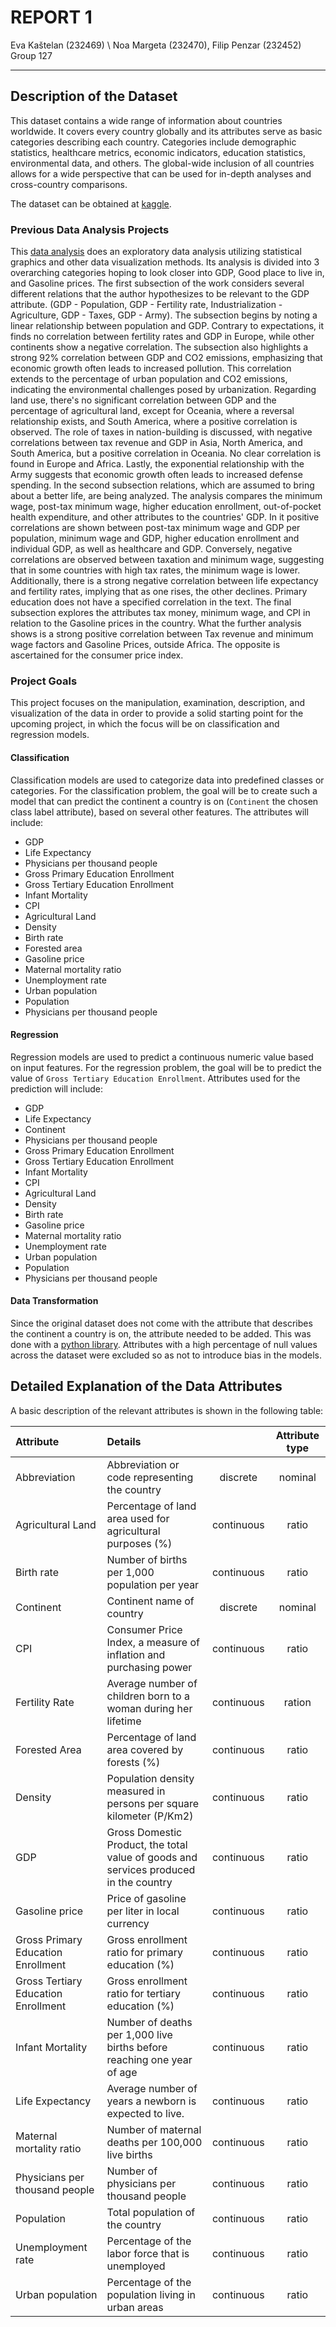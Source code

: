 # REPORT 1

Eva Kaštelan (232469) \\
Noa Margeta (232470), Filip Penzar (232452)\
Group 127

---

## Description of the Dataset

This dataset contains a wide range of information about countries worldwide.
It covers every country globally and its attributes serve as basic categories describing each country. Categories include demographic statistics, healthcare metrics, economic indicators, education statistics, environmental data, and others. The global-wide inclusion of all countries allows for a wide perspective that can be used for in-depth analyses and cross-country comparisons.

The dataset can be obtained at [kaggle](https://www.kaggle.com/datasets/nelgiriyewithana/countries-of-the-world-2023).

### Previous Data Analysis Projects

This [data analysis](https://www.kaggle.com/code/amgedelshiekh/continent-level-eda#1.-GDP) does an exploratory data analysis utilizing statistical graphics and other data visualization methods. Its analysis is divided into 3 overarching categories hoping to look closer into GDP, Good place to live in, and Gasoline prices. The first subsection of the work considers several different relations that the author hypothesizes to be relevant to the GDP attribute. (GDP - Population, GDP - Fertility rate, Industrialization - Agriculture, GDP - Taxes, GDP - Army). The subsection begins by noting a linear relationship between population and GDP. Contrary to expectations, it finds no correlation between fertility rates and GDP in Europe, while other continents show a negative correlation. The subsection also highlights a strong 92% correlation between GDP and CO2 emissions, emphasizing that economic growth often leads to increased pollution. This correlation extends to the percentage of urban population and CO2 emissions, indicating the environmental challenges posed by urbanization. Regarding land use, there's no significant correlation between GDP and the percentage of agricultural land, except for Oceania, where a reversal relationship exists, and South America, where a positive correlation is observed.
The role of taxes in nation-building is discussed, with negative correlations between tax revenue and GDP in Asia, North America, and South America, but a positive correlation in Oceania. No clear correlation is found in Europe and Africa. Lastly, the exponential relationship with the Army suggests that economic growth often leads to increased defense spending. In the second subsection relations, which are assumed to bring about a better life, are being analyzed. The analysis compares the minimum wage, post-tax minimum wage, higher education enrollment, out-of-pocket health expenditure, and other attributes to the countries' GDP. In it positive correlations are shown between post-tax minimum wage and GDP per population, minimum wage and GDP, higher education enrollment and individual GDP, as well as healthcare and GDP. Conversely, negative correlations are observed between taxation and minimum wage, suggesting that in some countries with high tax rates, the minimum wage is lower. Additionally, there is a strong negative correlation between life expectancy and fertility rates, implying that as one rises, the other declines. Primary education does not have a specified correlation in the text. The final subsection explores the attributes tax money, minimum wage, and CPI in relation to the Gasoline prices in the country. What the further analysis shows is a strong positive correlation between Tax revenue and minimum wage factors and Gasoline Prices, outside Africa. The opposite is ascertained for the consumer price index.

### Project Goals

This project focuses on the manipulation, examination, description, and visualization of the data in order to provide a solid starting point for the upcoming project, in which the focus will be on classification and regression models.

#### Classification
Classification models are used to categorize data into predefined classes or categories.
For the classification problem, the goal will be to create such a model that can predict the continent a country is on (`Continent` the chosen class label attribute), based on several other features. 
The attributes will include:

* GDP
* Life Expectancy
* Physicians per thousand people
* Gross Primary Education Enrollment
* Gross Tertiary Education Enrollment
* Infant Mortality
* CPI
* Agricultural Land
* Density
* Birth rate
* Forested area
* Gasoline price
* Maternal mortality ratio
* Unemployment rate
* Urban population
* Population
* Physicians per thousand people

#### Regression

Regression models are used to predict a continuous numeric value based on input features. 
For the regression problem, the goal will be to predict the value of `Gross Tertiary Education Enrollment`. Attributes used for the prediction will include:

* GDP
* Life Expectancy
* Continent
* Physicians per thousand people
* Gross Primary Education Enrollment
* Gross Tertiary Education Enrollment
* Infant Mortality
* CPI
* Agricultural Land
* Density
* Birth rate
* Gasoline price
* Maternal mortality ratio
* Unemployment rate
* Urban population
* Population
* Physicians per thousand people


#### Data Transformation

Since the original dataset does not come with the attribute that describes the continent a country is on, the attribute needed to be added. This was done with a [python library](https://pypi.org/project/pycountry-convert/).
Attributes with a high percentage of null values across the dataset were excluded so as not to introduce bias in the models. 

## Detailed Explanation of the Data Attributes

A basic description of the relevant attributes is shown in the following table:

| Attribute | Details |   | Attribute type   |
|:---|:---|:---:|:---:|
| Abbreviation | Abbreviation or code representing the country |discrete|nominal|
| Agricultural Land | Percentage of land area used for agricultural purposes (%) |continuous|ratio|
| Birth rate|  Number of births per 1,000 population per year |continuous|ratio|
| Continent| Continent name of country |discrete|nominal|
| CPI | Consumer Price Index, a measure of inflation and purchasing power |continuous|ratio|
|Fertility Rate | Average number of children born to a woman during her lifetime | continuous | ration|
|Forested Area |Percentage of land area covered by forests (%) | continuous | ratio |
| Density| Population density measured in persons per square kilometer (P/Km2) |continuous|ratio|
| GDP | Gross Domestic Product, the total value of goods and services produced in the country |continuous|ratio|
| Gasoline price| Price of gasoline per liter in local currency  |continuous|ratio|
| Gross Primary Education Enrollment |Gross enrollment ratio for primary education (%) |continuous|ratio|
| Gross Tertiary Education Enrollment| Gross enrollment ratio for tertiary education (%) |continuous|ratio|
| Infant Mortality| Number of deaths per 1,000 live births before reaching one year of age |continuous|ratio|
| Life Expectancy |Average number of years a newborn is expected to live.  |continuous|ratio|
| Maternal mortality ratio | Number of maternal deaths per 100,000 live births |continuous|ratio|
| Physicians per thousand people| Number of physicians per thousand people  |continuous|ratio|
| Population | Total population of the country |continuous|ratio|
| Unemployment rate| Percentage of the labor force that is unemployed |continuous|ratio|
| Urban population | Percentage of the population living in urban areas |continuous|ratio|

